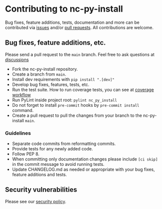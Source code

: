 # Contributing to nc-py-install

Bug fixes, feature additions, tests, documentation and more can be contributed via [issues](https://github.com/cloud-py-api/nc-py-install/issues) and/or [pull requests](https://github.com/cloud-py-api/nc-py-install/pulls). All contributions are welcome.

## Bug fixes, feature additions, etc.

Please send a pull request to the `main` branch.  Feel free to ask questions at [discussions](https://github.com/cloud-py-api/cloud_py_api/discussions)

- Fork the nc-py-install repository.
- Create a branch from `main`.
- Install dev requirements with `pip install ".[dev]"`
- Develop bug fixes, features, tests, etc.
- Run the test suite. How to run coverage tests, you can see at [coverage workflow](https://github.com/cloud-py-api/nc-py-install/blob/master/.github/workflows/analysis-coverage.yml)
- Run PyLint inside project root: `pylint nc_py_install`
- Do not forget to install `pre-commit` hooks by `pre-commit install` command.
- Create a pull request to pull the changes from your branch to the nc-py-install `main`.

### Guidelines

- Separate code commits from reformatting commits.
- Provide tests for any newly added code.
- Follow PEP 8.
- When committing only documentation changes please include `[ci skip]` in the commit message to avoid running tests.
- Update CHANGELOG.md as needed or appropriate with your bug fixes, feature additions and tests.

## Security vulnerabilities

Please see our [security policy](https://github.com/cloud-py-api/nc-py-install/blob/master/SECURITY.md).
